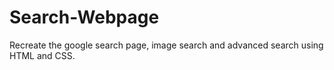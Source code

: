 # Search-Webpage
Recreate the google search page, image search and advanced search using HTML and CSS.

